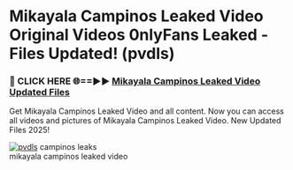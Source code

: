 # Mikayala Campinos Leaked Video Original Videos 0nlyFans Leaked - Files Updated! (pvdls)

<h3>🔴 CLICK HERE 🌐==►► <a href="https://tinyurl.com/brd5kh86" rel="nofollow">Mikayala Campinos Leaked Video Updated Files</a></h3>

Get Mikayala Campinos Leaked Video and all content. Now you can access all videos and pictures of Mikayala Campinos Leaked Video. New Updated Files 2025!

[![pvdls](https://i.imgur.com/K7sEzmb.gif)](https://tinyurl.com/brd5kh86)
campinos leaks<br>
mikayala campinos leaked video